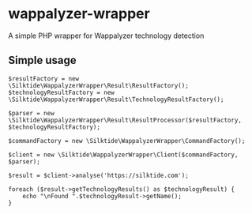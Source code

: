 # wappalyzer-wrapper
A simple PHP wrapper for Wappalyzer technology detection

## Simple usage

    $resultFactory = new \Silktide\WappalyzerWrapper\Result\ResultFactory();
    $technologyResultFactory = new \Silktide\WappalyzerWrapper\Result\TechnologyResultFactory();
    
    $parser = new \Silktide\WappalyzerWrapper\Result\ResultProcessor($resultFactory, $technologyResultFactory);
    
    $commandFactory = new \Silktide\WappalyzerWrapper\CommandFactory();
    
    $client = new \Silktide\WappalyzerWrapper\Client($commandFactory, $parser);
    
    $result = $client->analyse('https://silktide.com');
    
    foreach ($result->getTechnologyResults() as $technologyResult) {
        echo "\nFound ".$technologyResult->getName();
    }
